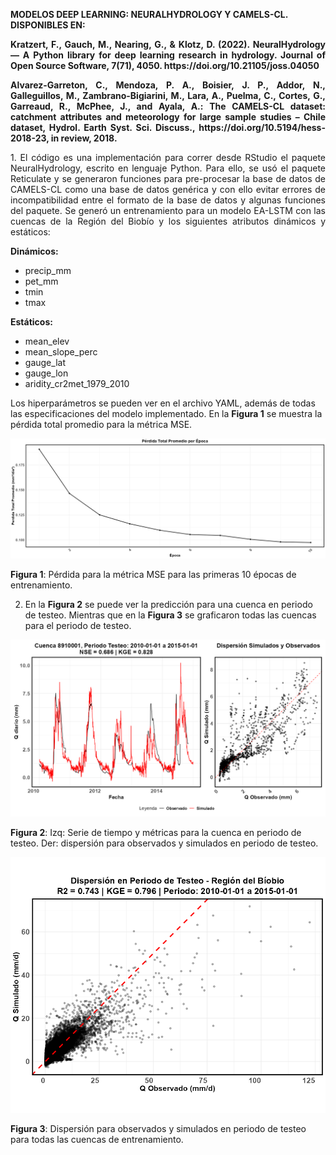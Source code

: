 
<strong> MODELOS DEEP LEARNING: NEURALHYDROLOGY Y CAMELS-CL. DISPONIBLES EN:</strong>

<p align="justify">
<strong>Kratzert, F., Gauch, M., Nearing, G., & Klotz, D. (2022). NeuralHydrology — A Python library for deep learning research in hydrology. Journal of Open Source Software, 7(71), 4050. https://doi.org/10.21105/joss.04050 </strong>
</p>

<p align="justify">
<strong>Alvarez-Garreton, C., Mendoza, P. A., Boisier, J. P., Addor, N., Galleguillos, M., Zambrano-Bigiarini, M., Lara, A., Puelma, C., Cortes, G., Garreaud, R., McPhee, J., and Ayala, A.: The CAMELS-CL dataset: catchment attributes and meteorology for large sample studies – Chile dataset, Hydrol. Earth Syst. Sci. Discuss., https://doi.org/10.5194/hess-2018-23, in review, 2018. </strong>
</p>

<p align="justify">
1. El código es una implementación para correr desde RStudio el paquete NeuralHydrology, escrito en lenguaje Python. Para ello, se usó el paquete Reticulate y se generaron funciones para pre-procesar la base de datos de CAMELS-CL como una base de datos genérica y con ello evitar errores de incompatibilidad entre el formato de la base de datos y algunas funciones del paquete. Se generó un entrenamiento para un modelo EA-LSTM con las cuencas de la Región del Biobío y los siguientes atributos dinámicos y estáticos:


**Dinámicos:**
- precip_mm
- pet_mm
- tmin
- tmax

**Estáticos:**
- mean_elev
- mean_slope_perc
- gauge_lat
- gauge_lon
- aridity_cr2met_1979_2010
</p>

Los hiperparámetros se pueden ver en el archivo YAML, además de todas las especificaciones del modelo implementado. En la <strong>Figura 1</strong> se muestra la pérdida total promedio para la métrica MSE.

<div align="center">
  <img src="https://raw.githubusercontent.com/FelipeRivas5492/Modelos-Deep-Learning-NeuralHydrology-y-CAMELS-CL/main/perdida.png" alt="Figura 1 - fig1">
</div>
<p><strong>Figura 1</strong>: Pérdida para la métrica MSE para las primeras 10 épocas de entrenamiento. </p>


<p align="justify">

2. En la <strong>Figura 2</strong> se puede ver la predicción para una cuenca en periodo de testeo. Mientras que en la <strong>Figura 3</strong> se graficaron todas las cuencas para el periodo de testeo.

<div align="center">
  <img src="https://raw.githubusercontent.com/FelipeRivas5492/Modelos-Deep-Learning-NeuralHydrology-y-CAMELS-CL/main/diario.png" alt="Figura 2 - fig2">
</div>
<p><strong>Figura 2</strong>: Izq: Serie de tiempo y métricas para la cuenca en periodo de testeo. Der: dispersión para observados y simulados en periodo de testeo. </p>


<div align="center">
  <img src="https://raw.githubusercontent.com/FelipeRivas5492/Modelos-Deep-Learning-NeuralHydrology-y-CAMELS-CL/main/todos.png" alt="Figura 3 - fig3">
</div>
<p><strong>Figura 3</strong>: Dispersión para observados y simulados en periodo de testeo para todas las cuencas de entrenamiento. </p>






